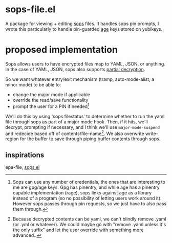 # sops-file.el
A package for viewing + editing [sops](https://github.com/getsops/sops) files. It handles sops pin prompts, I wrote this particularly to handle pin-guarded [age](https://github.com/FiloSottile/age/) keys stored on yubikeys.

# proposed implementation
Sops allows users to have encrypted files map to YAML, JSON, or anything. In the case of YAML, JSON, sops also supports [partial decryption](https://github.com/getsops/sops?tab=readme-ov-file#49encrypting-only-parts-of-a-file).

So we want whatever entry/exit mechanism (tramp, auto-mode-alist, a minor mode) to be able to:
- change the major mode if applicable
- override the read/save functionality
- prompt the user for a PIN if needed[^1]

We'll do this by using 'sops filestatus' to determine whether to run the yaml file through sops as part of a major mode hook. Then, if it hits, we'll decrypt, prompting if necessary, and I think we'll use `major-mode-suspend` and redecide based off of contents/file-name[^2]. We also overwrite write-region for the buffer to save through piping buffer contents through sops.

[^1]: Sops can use any number of credentials, the ones that are interesting to me are gpg/age keys. Gpg has pinentry, and while age has a pinentry capable implementation (rage), sops links against age as a library instead of a program (so no possibility of letting users work around it). However sops passes through pin requests, so we just have to also pass them through.
[^2]: Because decrypted contents can be yaml, we can't blindly remove .yaml (or .yml or whatever). We could maybe go with "remove .yaml unless it's the only suffix" and let the user override with something more advanced..

## inspirations
epa-file, [sops.el](https://github.com/djgoku/sops)
